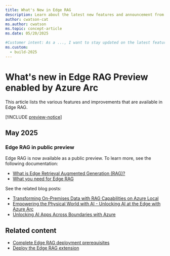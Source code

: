 ```yaml
---
title: What's New in Edge RAG
description: Learn about the latest new features and announcement from the past few months.
author: cwatson-cat
ms.author: cwatson
ms.topic: concept-article
ms.date: 05/20/2025

#Customer intent: As a ..., I want to stay updated on the latest features and enhancements so that I can...
ms.custom:
  - build-2025
---
```


# What's new in Edge RAG Preview enabled by Azure Arc

This article lists the various features and improvements that are available in Edge RAG.

[!INCLUDE [preview-notice](includes/preview-notice.md)]

## May 2025

### Edge RAG in public preview

Edge RAG is now available as a public preview. To learn more, see the following documentation:

- [What is Edge Retrieval Augmented Generation (RAG)?](overview.md)
- [What you need for Edge RAG](requirements.md)

See the related blog posts:

- [Transforming On-Premises Data with RAG Capabilities on Azure Local](https://techcommunity.microsoft.com/blog/azurearcblog/transforming-on-premises-data-with-rag-capabilities-on-azure-local/4415217)
- [Empowering the Physical World with AI - Unlocking AI at the Edge with Azure Arc](https://techcommunity.microsoft.com/blog/azurearcblog/empowering-the-physical-world-with-ai/4415204)
- [Unlocking AI Apps Across Boundaries with Azure](https://techcommunity.microsoft.com/blog/AzureArcBlog/unlocking-ai-apps-across-boundaries-with-azure/4410457)

## Related content

- [Complete Edge RAG deployment prerequisites](complete-prerequisites.md)
- [Deploy the Edge RAG extension](deploy.md)
